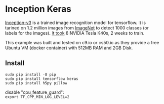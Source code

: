 # Inception Keras

[Inception-v3](https://www.tensorflow.org/tutorials/image_recognition) is a trained image recognition model for tensorflow.
It is tarined on 1.2 million images from [ImageNet](http://image-net.org/challenges/LSVRC/2012) to detect 1000 classes (or labels for the images).
[It took](https://research.googleblog.com/2016/03/train-your-own-image-classifier-with.html) 8 NVIDIA Tesla K40s, 2 weeks to train.

This example was built and tested on c9.io or cs50.io as they provide a free Ubuntu VM (docker container) with 512MB RAM and 2GB Disk.

## Install

    sudo pip install -U pip  
    sudo pip install tensorflow keras 
    sudo pip install h5py pillow  

disable "cpu_feature_guard":  
`export TF_CPP_MIN_LOG_LEVEL=2`